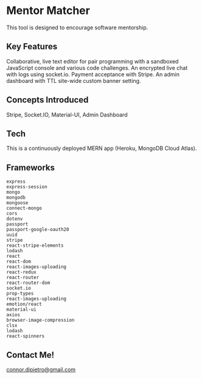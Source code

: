 # Mentor Matcher

This tool is designed to encourage software mentorship.

## Key Features

Collaborative, live text editor for pair programming with a sandboxed JavaScript console and various code challenges. An encrypted live chat with logs using socket.io. Payment acceptance with Stripe. An admin dashboard with TTL site-wide custom banner setting.

## Concepts Introduced

Stripe, Socket.IO, Material-UI, Admin Dashboard

## Tech
This is a continuously deployed MERN app (Heroku, MongoDB Cloud Atlas).

## Frameworks
    express   
    express-session
    mongo
    mongodb
    mongoose
    connect-mongo
    cors
    dotenv
    passport
    passport-google-oauth20
    uuid
    stripe
    react-stripe-elements
    lodash
    react
    react-dom
    react-images-uploading
    react-redux
    react-router
    react-router-dom
    socket.io
    prop-types
    react-images-uploading
    emotion/react
    material-ui
    axios
    browser-image-compression
    clsx
    lodash
    react-spinners

## Contact Me!
connor.dipietro@gmail.com

